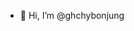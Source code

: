 - 👋 Hi, I’m @ghchybonjung

<!---
ghchybonjung/ghchybonjung is a ✨ special ✨ repository because its `README.md` (this file) appears on your GitHub profile.
You can click the Preview link to take a look at your changes.
--->
